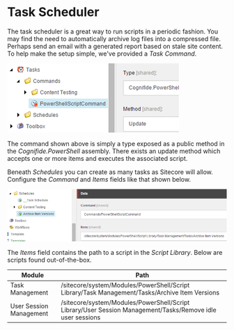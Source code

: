 # Task Scheduler

The task scheduler is a great way to run scripts in a periodic fashion. You may find the need to automatically archive log files into a compressed file. Perhaps send an email with a generated report based on stale site content. To help make the setup simple, we've provided a *Task Command*.

![PowerShell Script Command](images/screenshots/tasks-powershellscriptcommand.png)

The command shown above is simply a type exposed as a public method in the *Cognifide.PowerShell* assembly. There exists an update method which accepts one or more items and executes the associated script.

Beneath *Schedules* you can create as many tasks as Sitecore will allow. Configure the *Command* and *Items* fields like that shown below.

![PowerShell Script Task](images/screenshots/tasks-archiveschedule.png)

The *Items* field contains the path to a script in the *Script Library*. Below are scripts found out-of-the-box.

| Module | Path |
| ------ | ---- |
| Task Management | /sitecore/system/Modules/PowerShell/Script Library/Task Management/Tasks/Archive Item Versions |
| User Session Management | /sitecore/system/Modules/PowerShell/Script Library/User Session Management/Tasks/Remove idle user sessions |


